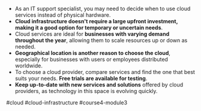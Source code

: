 -   As an IT support specialist, you may need to decide when to use cloud services instead of physical hardware.
-   **Cloud infrastructure doesn't require a large upfront investment, making it a good option for temporary or uncertain needs**.
-   Cloud services are ideal for **businesses with varying demand throughout the year**, allowing them to scale resources up or down as needed.
-   **Geographical location is another reason to choose the cloud**, especially for businesses with users or employees distributed worldwide.
-   To choose a cloud provider, compare services and find the one that best suits your needs. **Free trials are available for testing**.
-   **Keep up-to-date with new services and solutions** offered by cloud providers, as technology in this space is evolving quickly.

#cloud #cloud-infrastructure #course4-module3 